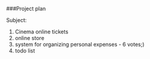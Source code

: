 ###Project plan

Subject:
1. Cinema online tickets
2. online store
3. system for organizing personal expenses - 6 votes;)
4. todo list